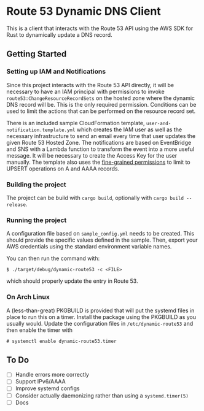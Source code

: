 # Route 53 Dynamic DNS Client

This is a client that interacts with the Route 53 API using the AWS SDK for Rust
to dynamically update a DNS record.

## Getting Started

### Setting up IAM and Notifications

Since this project interacts with the Route 53 API directly, it will be necessary to
have an IAM principal with permissions to invoke `route53:ChangeResourceRecordSets`
on the hosted zone where the dynamic DNS record will be. This is the only required
permission. Conditions can be used to limit the actions that can be performed on
the resource record set.

There is an included sample CloudFormation template,
`user-and-notification.template.yml` which creates the IAM user as well as the
necessary infrastructure to send an email every time that user updates the given
Route 53 Hosted Zone. The notifications are based on EventBridge and SNS with a
Lambda function to transform the event into a more useful message. It will be
necessary to create the Access Key for the user manually. The template also uses
the [fine-grained permissions][rrset-conditions] to limit to UPSERT operations on
A and AAAA records.

[rrset-conditions]: https://docs.aws.amazon.com/Route53/latest/DeveloperGuide/specifying-rrset-conditions.html

### Building the project

The project can be build with `cargo build`, optionally with `cargo build --release`.

### Running the project

A configuration file based on `sample_config.yml` needs to be created. This should
provide the specific values defined in the sample. Then, export your AWS credentials
using the standard environment variable names.

You can then run the command with:

```
$ ./target/debug/dynamic-route53 -c <FILE>
```

which should properly update the entry in Route 53.

### On Arch Linux

A (less-than-great) PKGBUILD is provided that will put the systemd files in place
to run this on a timer. Install the package using the PKGBUILD as you usually would.
Update the configuration files in `/etc/dynamic-route53` and then enable the timer with

```
# systemctl enable dynamic-route53.timer
```


## To Do

- [ ] Handle errors more correctly
- [ ] Support IPv6/AAAA
- [ ] Improve systemd configs
- [ ] Consider actually daemonizing rather than using a `systemd.timer(5)`
- [ ] Docs
